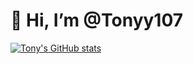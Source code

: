 # 👋 Hi, I’m @Tonyy107
  
[![Tony's GitHub stats](https://github-readme-stats.vercel.app/api?username=Tonyy107)](https://github.com/anuraghazra/github-readme-stats)
<!---
Tonyy107/Tonyy107 is a ✨ special ✨ repository because its `README.md` (this file) appears on your GitHub profile.
You can click the Preview link to take a look at your changes.
--->
